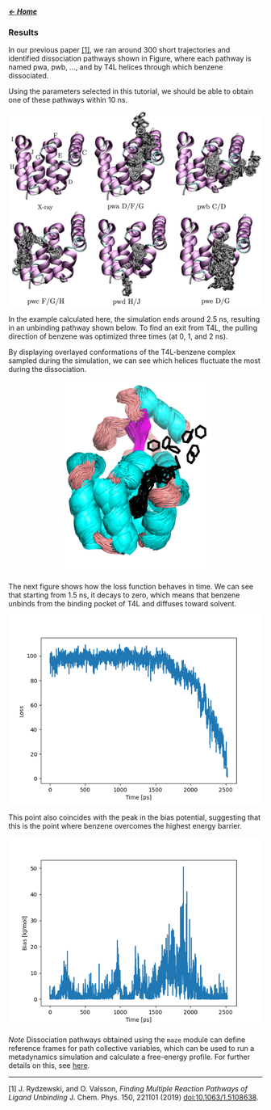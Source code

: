 ##### [&larr; Home](NAVIGATION.md)

### Results

In our previous paper [[1]](#1), we ran around 300 short trajectories and identified dissociation pathways shown in Figure, where each pathway is named pwa, pwb, ..., and by T4L helices through which benzene dissociated. 

Using the parameters selected in this tutorial, we should be able to obtain one of these pathways within 10 ns.

<center><img src="fig/paths.png" width="500"/></center>

In the example calculated here, the simulation ends around 2.5 ns, resulting in an unbinding pathway shown below. To find an exit from T4L, the pulling direction of benzene was optimized three times (at 0, 1, and 2 ns). 

By displaying overlayed conformations of the T4L-benzene complex sampled during the simulation, we can see which helices fluctuate the most during the dissociation. 

<center><img src="fig/dissociation.png" width="300"/></center>

The next figure shows how the loss function behaves in time. We can see that starting from 1.5 ns, it decays to zero, which means that benzene unbinds from the binding pocket of T4L and diffuses toward solvent.

<center><img src="fig/time-loss.png" width="500"/></center>

This point also coincides with the peak in the bias potential, suggesting that this is the point where benzene overcomes the highest energy barrier.

<center><img src="fig/time-bias.png" width="500"/></center>

*Note* Dissociation pathways obtained using the `maze` module can define reference frames for path collective variables, which can be used to run a metadynamics simulation and calculate a free-energy profile. For further details on this, see [here](https://www.plumed.org/doc-v2.9/user-doc/html/_p_a_t_h.html).

---

<a id="1">[1]</a>  J. Rydzewski, and O. Valsson, *Finding Multiple Reaction Pathways of Ligand Unbinding* J. Chem. Phys. 150, 221101 (2019) [doi:10.1063/1.5108638](https://doi.org/10.1063/1.5108638).